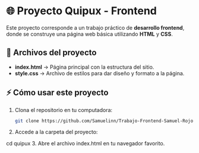 # 🌐 Proyecto Quipux - Frontend

Este proyecto corresponde a un trabajo práctico de **desarrollo frontend**, donde se construye una página web básica utilizando **HTML** y **CSS**.  

## 📂 Archivos del proyecto  
- **index.html** → Página principal con la estructura del sitio.  
- **style.css** → Archivo de estilos para dar diseño y formato a la página.  

## ⚡ Cómo usar este proyecto  
1. Clona el repositorio en tu computadora:  
   ```bash
   git clone https://github.com/Samuelinn/Trabajo-Frontend-Samuel-Rojo-Pati-o.git
2. Accede a la carpeta del proyecto:

cd quipux
3. Abre el archivo index.html en tu navegador favorito.

